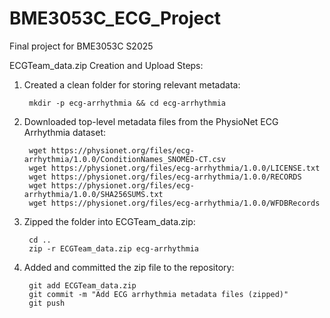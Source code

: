 # BME3053C_ECG_Project
Final project for BME3053C S2025

ECGTeam_data.zip Creation and Upload Steps:
1. Created a clean folder for storing relevant metadata: 
        
        mkdir -p ecg-arrhythmia && cd ecg-arrhythmia
2. Downloaded top-level metadata files from the PhysioNet ECG Arrhythmia dataset: 

        wget https://physionet.org/files/ecg-arrhythmia/1.0.0/ConditionNames_SNOMED-CT.csv
        wget https://physionet.org/files/ecg-arrhythmia/1.0.0/LICENSE.txt
        wget https://physionet.org/files/ecg-arrhythmia/1.0.0/RECORDS
        wget https://physionet.org/files/ecg-arrhythmia/1.0.0/SHA256SUMS.txt
        wget https://physionet.org/files/ecg-arrhythmia/1.0.0/WFDBRecords
3. Zipped the folder into ECGTeam_data.zip:

        cd ..
        zip -r ECGTeam_data.zip ecg-arrhythmia
4. Added and committed the zip file to the repository: 
        
        git add ECGTeam_data.zip
        git commit -m "Add ECG arrhythmia metadata files (zipped)"
        git push
